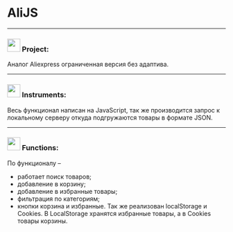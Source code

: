# AliJS

***
 <h3> <img src="https://github.githubassets.com/images/icons/emoji/unicode/1f4d6.png" width="30"> Project: </h3> Аналог Aliexpress ограниченная версия без адаптива. 

***
<h3> <img src="https://avatars.mds.yandex.net/get-pdb/2836229/f8b496c7-d173-449b-b89f-2465e82576ff/s1200?webp=false" width="30"> Instruments: </h3> 
Весь функционал написан на JavaScript, так же производится запрос к локальному серверу откуда подгружаются товары в формате JSON.

***
<h3> <img src="https://cdn3.iconfinder.com/data/icons/illustricon-tech/512/development.browser.gears.-512.png" width="30">   Functions: </h3>  

По функционалу – 
 * работает поиск товаров; 
 * добавление в корзину;
 * добавление в избранные товары;
 * фильтрация по категориям;
 * кнопки корзина и избранные.
 Так же реализован localStorage и Cookies. В LocalStorage хранятся избранные товары, а в Cookies товары корзины. 
